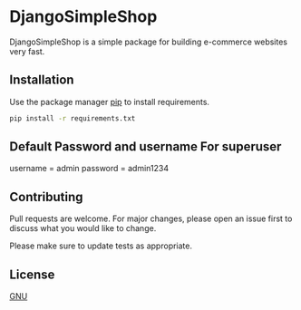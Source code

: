 # DjangoSimpleShop

DjangoSimpleShop is a simple package for building e-commerce websites very fast.

## Installation

Use the package manager [pip](https://pip.pypa.io/en/stable/) to install requirements.

```bash
pip install -r requirements.txt 
```
## Default Password and username For superuser
username = admin
password = admin1234

## Contributing
Pull requests are welcome. For major changes, please open an issue first to discuss what you would like to change.

Please make sure to update tests as appropriate.

## License
[GNU](https://www.gnu.org)

